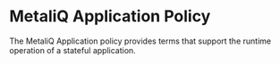 # MetaliQ Application Policy

The MetaliQ Application policy provides terms that support the runtime operation of a stateful application.